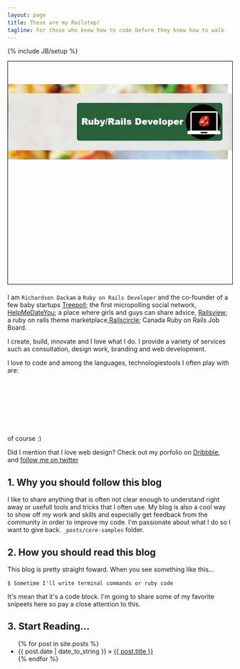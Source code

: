 ```yaml
---
layout: page
title: These are my Railstep!
tagline: For those who knew how to code before they knew how to walk
---
```

{% include JB/setup %}

<style type="text/css">
<!--
#headerwrapper{
	background: url("http://subtlepatterns.com/patterns/pool_table.png");
	border: 1px black solid; 
	width: 100%; 
	height: 500px;
	margin-bottom: 20px;
}

#banner{
	margin-top: 10%;
}


-->
</style>
<div id="headerwrapper">
	<img id="banner" src="assets/themes/hooligan/images/rubybanner2.png"/>
</div>


I am `Richardson Dackam` a `Ruby on Rails Developer` and the co-founder of a few baby startups [Treepoll](http://www.railsview.com); the first micropolling social network, [HelpMeDateYou](http://www.helpmedateyou.com); a place where girls and guys can share advice, [Railsview](http://www.railsview.com); a ruby on rails theme marketplace,[Railscircle](http://www.railcircle.com); Canada Ruby on Rails Job Board.

I create, build, innovate and I love what I do. I provide a variety of services such as consultation, design work, branding and web development. 

I love to code and among the languages, technologiestools I often play with are: 
<em style="color: white"><br/>
	HTML5 - CSS3 - Javascript - Jquery<br/>
	Rubymotion - Iphone Development<br/>
	node.js<br/>
	Adaptive Images - Responsive Design - Sprite<br/>
	SCSS - HAML - LESS<br/>
	CSS Animations<br/>
	Git<br/>
	Adobe Photoshop CS6...
</em><br/> of course :) 

Did I mention that I love web design? Check out my porfolio on [Dribbble](http://www.dribbble.com/richardsondx), and [follow me on twitter](http://twitter.com/richardsondx)


## 1. Why you should follow this blog

I like to share anything that is often not clear enough to understand right away or usefull tools and tricks that I often use.  My blog is also a cool way to show off my work and skills and especially get feedback from the community in order to improve my code. I'm passionate about what I do so I want to give back. `_posts/core-samples` folder.

## 2. How you should read this blog

This blog is pretty straight foward. When you see something like this...

    $ Sometime I'll write terminal commands or ruby code

It's mean that it's a code block. I'm going to share some of my favorite snipeets here so pay a close attention to this.

## 3. Start Reading...

<ul class="posts">
  {% for post in site.posts %}
    <li><span>{{ post.date | date_to_string }}</span> &raquo; <a href="{{ BASE_PATH }}{{ post.url }}">{{ post.title }}</a></li>
  {% endfor %}
</ul>